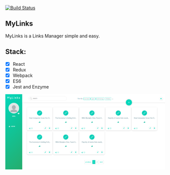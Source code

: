 [![Build Status](https://travis-ci.org/travis-ci/travis-web.svg?branch=master)](https://travis-ci.org/Jessica7/mylinks)

## MyLinks

MyLinks is a Links Manager simple and easy.

## Stack:

- [x] React
- [x] Redux
- [x] Webpack
- [x] ES6
- [x] Jest and Enzyme

![alt text](app/src/assets/images/layout.png)

